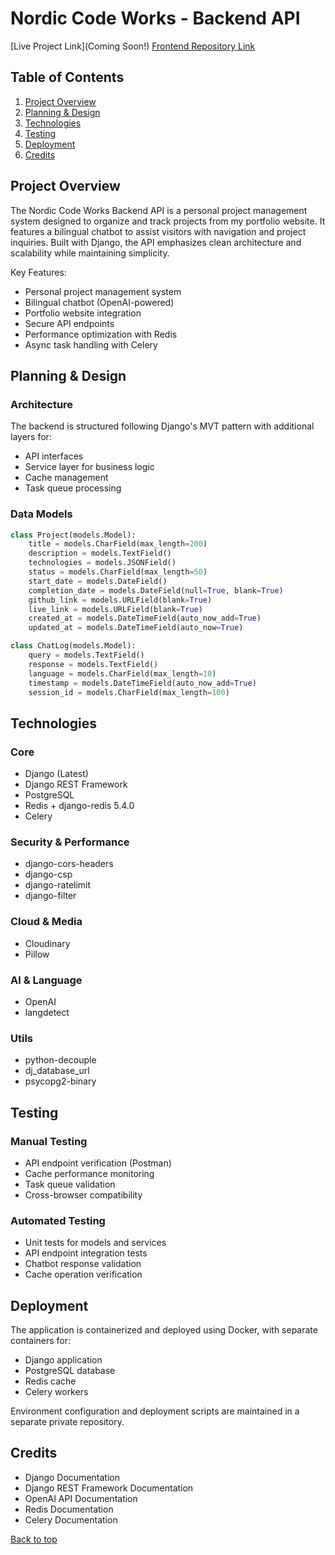 # Nordic Code Works - Backend API

[Live Project Link](Coming Soon!)
[Frontend Repository Link]()

## Table of Contents
1. [Project Overview](#project-overview)
2. [Planning & Design](#planning--design)
3. [Technologies](#technologies)
4. [Testing](#testing)
5. [Deployment](#deployment)
6. [Credits](#credits)

## Project Overview

The Nordic Code Works Backend API is a personal project management system designed to organize and track projects from my portfolio website. It features a bilingual chatbot to assist visitors with navigation and project inquiries. Built with Django, the API emphasizes clean architecture and scalability while maintaining simplicity.

Key Features:
- Personal project management system
- Bilingual chatbot (OpenAI-powered)
- Portfolio website integration
- Secure API endpoints
- Performance optimization with Redis
- Async task handling with Celery

## Planning & Design

### Architecture
The backend is structured following Django's MVT pattern with additional layers for:
- API interfaces
- Service layer for business logic
- Cache management
- Task queue processing

### Data Models

```python
class Project(models.Model):
    title = models.CharField(max_length=200)
    description = models.TextField()
    technologies = models.JSONField()
    status = models.CharField(max_length=50)
    start_date = models.DateField()
    completion_date = models.DateField(null=True, blank=True)
    github_link = models.URLField(blank=True)
    live_link = models.URLField(blank=True)
    created_at = models.DateTimeField(auto_now_add=True)
    updated_at = models.DateTimeField(auto_now=True)

class ChatLog(models.Model):
    query = models.TextField()
    response = models.TextField()
    language = models.CharField(max_length=10)
    timestamp = models.DateTimeField(auto_now_add=True)
    session_id = models.CharField(max_length=100)
```

## Technologies

### Core
- Django (Latest)
- Django REST Framework
- PostgreSQL
- Redis + django-redis 5.4.0
- Celery

### Security & Performance
- django-cors-headers
- django-csp
- django-ratelimit
- django-filter

### Cloud & Media
- Cloudinary
- Pillow

### AI & Language
- OpenAI
- langdetect

### Utils
- python-decouple
- dj_database_url
- psycopg2-binary

## Testing

### Manual Testing
- API endpoint verification (Postman)
- Cache performance monitoring
- Task queue validation
- Cross-browser compatibility

### Automated Testing
- Unit tests for models and services
- API endpoint integration tests
- Chatbot response validation
- Cache operation verification

## Deployment

The application is containerized and deployed using Docker, with separate containers for:
- Django application
- PostgreSQL database
- Redis cache
- Celery workers

Environment configuration and deployment scripts are maintained in a separate private repository.

## Credits

- Django Documentation
- Django REST Framework Documentation
- OpenAI API Documentation
- Redis Documentation
- Celery Documentation

[Back to top](#nordic-code-works---backend-api)